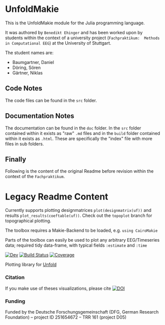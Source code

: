 # UnfoldMakie

This is the UnfoldMakie module for the Julia programming language.

It was authored by `Benedikt Ehinger` and has been worked upon by students within the context of a university project (`Fachpraktikum:  Methods in Computational EEG`) at the University of Stuttgart.

The student names are:
- Baumgartner, Daniel
- Döring, Sören
- Gärtner, Niklas

## Code Notes

The code files can be found in the `src` folder.


## Documentation Notes

The documentation can be found in the `doc` folder.
In the `src` folder contained within it exists as "raw" `.md` files and in the `build` folder contained within it exists as `.html`.
These are specifically the "index" file with more files in sub folders.


## Finally

Following is the content of the original Readme before revision within the context of the `Fachpraktikum`.


# Legacy Readme Content
Currently supports plotting designmatrices `plot(designmatrix(uf))` and results `plot_results(coeftable(uf))`. Check out the `topoplot` branch for topographical plotting.

The toolbox requires a Makie-Backend to be loaded, e.g. `using CairoMakie`

Parts of the toolbox can easily be used to plot any arbitrary EEG/Timeseries data; required tidy data-frame, with typical fields `:estimate` and `:time`

[![Dev](https://img.shields.io/badge/docs-dev-blue.svg)](https://unfoldtoolbox.github.io/UnfoldMakie.jl/dev)
[![Build Status](https://github.com/unfoldtoolbox/UnfoldMakie.jl/workflows/CI/badge.svg)](https://github.com/unfoldtoolbox/UnfoldMakie.jl/actions)
[![Coverage](https://codecov.io/gh/behinger/UnfoldMakie.jl/branch/master/graph/badge.svg)](https://codecov.io/gh/behinger/UnfoldMakie.jl)


Plotting library for [Unfold](https://github.com/unfoldtoolbox/unfold.jl/)


### Citation
If you make use of theses visualizations, please cite [![DOI](https://zenodo.org/badge/DOI/10.5281/zenodo.6531996.svg)](https://doi.org/10.5281/zenodo.6531996)

### Funding
Funded by the Deutsche Forschungsgemeinschaft (DFG, German Research Foundation) – project ID 251654672 – TRR 161 (project D05)
